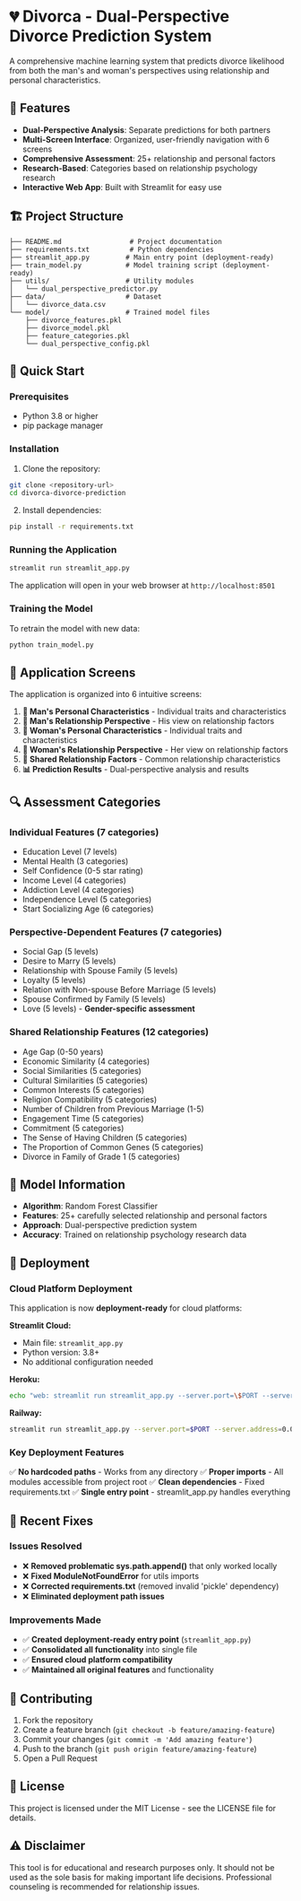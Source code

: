 # 💔 Divorca - Dual-Perspective Divorce Prediction System

A comprehensive machine learning system that predicts divorce likelihood from both the man's and woman's perspectives using relationship and personal characteristics.

## 🌟 Features

- **Dual-Perspective Analysis**: Separate predictions for both partners
- **Multi-Screen Interface**: Organized, user-friendly navigation with 6 screens
- **Comprehensive Assessment**: 25+ relationship and personal factors
- **Research-Based**: Categories based on relationship psychology research
- **Interactive Web App**: Built with Streamlit for easy use

## 🏗️ Project Structure

```
├── README.md                 # Project documentation
├── requirements.txt          # Python dependencies
├── streamlit_app.py         # Main entry point (deployment-ready)
├── train_model.py           # Model training script (deployment-ready)
├── utils/                   # Utility modules
│   └── dual_perspective_predictor.py
├── data/                    # Dataset
│   └── divorce_data.csv
└── model/                   # Trained model files
    ├── divorce_features.pkl
    ├── divorce_model.pkl
    ├── feature_categories.pkl
    └── dual_perspective_config.pkl
```

## 🚀 Quick Start

### Prerequisites

- Python 3.8 or higher
- pip package manager

### Installation

1. Clone the repository:
```bash
git clone <repository-url>
cd divorca-divorce-prediction
```

2. Install dependencies:
```bash
pip install -r requirements.txt
```

### Running the Application

```bash
streamlit run streamlit_app.py
```

The application will open in your web browser at `http://localhost:8501`

### Training the Model

To retrain the model with new data:

```bash
python train_model.py
```

## 📱 Application Screens

The application is organized into 6 intuitive screens:

1. **👨 Man's Personal Characteristics** - Individual traits and characteristics
2. **👨 Man's Relationship Perspective** - His view on relationship factors
3. **👩 Woman's Personal Characteristics** - Individual traits and characteristics
4. **👩 Woman's Relationship Perspective** - Her view on relationship factors
5. **💑 Shared Relationship Factors** - Common relationship characteristics
6. **📊 Prediction Results** - Dual-perspective analysis and results

## 🔍 Assessment Categories

### Individual Features (7 categories)
- Education Level (7 levels)
- Mental Health (3 categories)
- Self Confidence (0-5 star rating)
- Income Level (4 categories)
- Addiction Level (4 categories)
- Independence Level (5 categories)
- Start Socializing Age (6 categories)

### Perspective-Dependent Features (7 categories)
- Social Gap (5 levels)
- Desire to Marry (5 levels)
- Relationship with Spouse Family (5 levels)
- Loyalty (5 levels)
- Relation with Non-spouse Before Marriage (5 levels)
- Spouse Confirmed by Family (5 levels)
- Love (5 levels) - **Gender-specific assessment**

### Shared Relationship Features (12 categories)
- Age Gap (0-50 years)
- Economic Similarity (4 categories)
- Social Similarities (5 categories)
- Cultural Similarities (5 categories)
- Common Interests (5 categories)
- Religion Compatibility (5 categories)
- Number of Children from Previous Marriage (1-5)
- Engagement Time (5 categories)
- Commitment (5 categories)
- The Sense of Having Children (5 categories)
- The Proportion of Common Genes (5 categories)
- Divorce in Family of Grade 1 (5 categories)

## 🧠 Model Information

- **Algorithm**: Random Forest Classifier
- **Features**: 25+ carefully selected relationship and personal factors
- **Approach**: Dual-perspective prediction system
- **Accuracy**: Trained on relationship psychology research data

## 🚀 Deployment

### Cloud Platform Deployment

This application is now **deployment-ready** for cloud platforms:

**Streamlit Cloud:**
- Main file: `streamlit_app.py`
- Python version: 3.8+
- No additional configuration needed

**Heroku:**
```bash
echo "web: streamlit run streamlit_app.py --server.port=\$PORT --server.address=0.0.0.0" > Procfile
```

**Railway:**
```bash
streamlit run streamlit_app.py --server.port=$PORT --server.address=0.0.0.0
```

### Key Deployment Features
✅ **No hardcoded paths** - Works from any directory
✅ **Proper imports** - All modules accessible from project root
✅ **Clean dependencies** - Fixed requirements.txt
✅ **Single entry point** - streamlit_app.py handles everything

## 🔧 Recent Fixes

### Issues Resolved
- ❌ **Removed problematic sys.path.append()** that only worked locally
- ❌ **Fixed ModuleNotFoundError** for utils imports
- ❌ **Corrected requirements.txt** (removed invalid 'pickle' dependency)
- ❌ **Eliminated deployment path issues**

### Improvements Made
- ✅ **Created deployment-ready entry point** (`streamlit_app.py`)
- ✅ **Consolidated all functionality** into single file
- ✅ **Ensured cloud platform compatibility**
- ✅ **Maintained all original features** and functionality

## 🤝 Contributing

1. Fork the repository
2. Create a feature branch (`git checkout -b feature/amazing-feature`)
3. Commit your changes (`git commit -m 'Add amazing feature'`)
4. Push to the branch (`git push origin feature/amazing-feature`)
5. Open a Pull Request

## 📄 License

This project is licensed under the MIT License - see the LICENSE file for details.

## ⚠️ Disclaimer

This tool is for educational and research purposes only. It should not be used as the sole basis for making important life decisions. Professional counseling is recommended for relationship issues.
